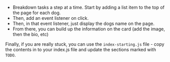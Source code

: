 * Breakdown tasks a step at a time. Start by adding a list item to the top of the page for each dog.
* Then, add an event listener on click.
* Then, in that event listener, just display the dogs name on the page.
* From there, you can build up the information on the card (add the image, then the bio, etc)

Finally, if you are really stuck, you can use the `index-starting.js` file - copy the contents in to your index.js file and update the sections marked with `TODO`.